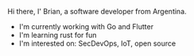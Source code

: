 Hi there, I' Brian, a software developer from Argentina.

- I'm currently working with Go and Flutter
- I'm learning rust for fun
- I'm interested on: SecDevOps, IoT, open source 
